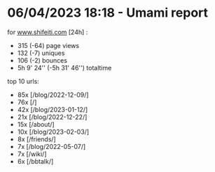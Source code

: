 # 06/04/2023 18:18 - Umami report
for www.shifeiti.com [24h] :

 - 315 (-64) page views
 - 132 (-7) uniques
 - 106 (-2) bounces
 - 5h 9' 24'' (-5h 31' 46'') totaltime


top 10 urls:
 - 85x [/blog/2022-12-09/]
 - 76x [/]
 - 42x [/blog/2023-01-12/]
 - 21x [/blog/2022-12-22/]
 - 15x [/about/]
 - 10x [/blog/2023-02-03/]
 - 8x [/friends/]
 - 7x [/blog/2022-05-07/]
 - 7x [/wiki/]
 - 6x [/bbtalk/]


